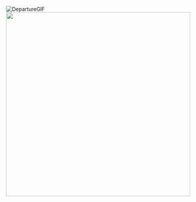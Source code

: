 ![DepartureGIF](https://github.com/HarshyamSinhGohil/Bhagvad_Gita_App-Departure-/assets/162327106/37bac632-69ff-4ea4-bfe9-995c59ddc63a)
<img src="[ link ](https://github.com/HarshyamSinhGohil/Bhagvad_Gita_App-Departure-/assets/162327106/fe97cd97-ea82-4d2f-8f98-b51a6093c00c)" height="500"/>

